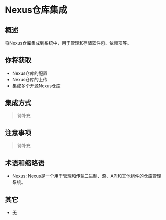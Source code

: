 # Nexus仓库集成

## 概述

将Nexus仓库集成到系统中，用于管理和存储软件包、依赖项等。

## 你将获取

- Nexus仓库的配置
- Nexus仓库的上传
- 集成多个开源Nexus仓库

## 集成方式

> 待补充

## 注意事项

> 待补充

## 术语和缩略语

- Nexus: Nexus是一个用于管理和传输二进制、源、API和其他组件的仓库管理系统。

## 其它

- 无
